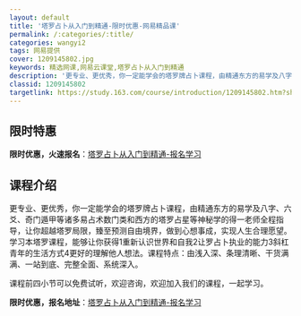 ```yaml
---
layout: default
title: '塔罗占卜从入门到精通-限时优惠-网易精品课'
permalink: /:categories/:title/
categories: wangyi2
tags: 网易提供
cover: 1209145802.jpg
keywords: 精选网课,网易云课堂,塔罗占卜从入门到精通
description: '更专业、更优秀，你一定能学会的塔罗牌占卜课程，由精通东方的易学及八字、六爻、奇门遁甲等诸多易占术数门类和西方的塔罗占星等'
classid: 1209145802
targetlink: https://study.163.com/course/introduction/1209145802.htm?share=1&shareId=1025206652&utm_campaign=share&utm_medium=iphoneShare&utm_source=&utm_u=1025206652
---
```


## 限时特惠

**限时优惠，火速报名**：[塔罗占卜从入门到精通-报名学习](https://study.163.com/course/introduction/1209145802.htm?share=1&shareId=1025206652&utm_campaign=share&utm_medium=iphoneShare&utm_source=&utm_u=1025206652)

## 课程介绍

更专业、更优秀，你一定能学会的塔罗牌占卜课程，由精通东方的易学及八字、六爻、奇门遁甲等诸多易占术数门类和西方的塔罗占星等神秘学的得一老师全程指导，让你超越塔罗局限，臻至预测自由境界，做到心想事成，实现人生合理愿望。学习本塔罗课程，能够让你获得1重新认识世界和自我2让罗占卜执业的能力3斜杠青年的生活方式4更好的理解他人想法。课程特点：由浅入深、条理清晰、干货满满、一站到底、完整全面、系统深入。



课程前四小节可以免费试听，欢迎咨询，欢迎加入我们的课程，一起学习。

**限时优惠，报名地址**：[塔罗占卜从入门到精通-报名学习](https://study.163.com/course/introduction/1209145802.htm?share=1&shareId=1025206652&utm_campaign=share&utm_medium=iphoneShare&utm_source=&utm_u=1025206652)

